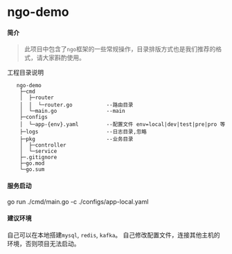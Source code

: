 # ngo-demo

#### 简介
> 此项目中包含了`ngo`框架的一些常规操作，目录排版方式也是我们推荐的格式，请大家斟酌使用。

工程目录说明
```
   ngo-demo
    ├─cmd
    │  ├─router
    │  │  └─router.go           --路由目录
    │  └─main.go                --main
    ├─configs
    │  └─app-{env}.yaml         --配置文件 env=local|dev|test|pre|pro 等
    ├─logs                      --日志目录,忽略
    ├─pkg                       --业务目录
    │  ├─controller
    │  └─service
    ├─.gitignore
    ├─go.mod
    └─go.sum

```

#### 服务启动
go run ./cmd/main.go -c ./configs/app-local.yaml 

#### 建议环境
自己可以在本地搭建`mysql`, `redis`, `kafka`。
自己修改配置文件，连接其他主机的环境，否则项目无法启动。
